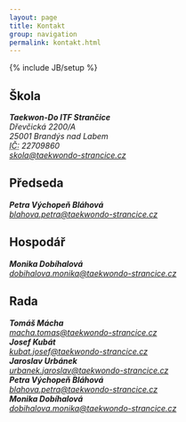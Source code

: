 ```yaml
---
layout: page
title: Kontakt
group: navigation
permalink: kontakt.html
---
```

{% include JB/setup %}

<h2>Škola</h2>

<address>
  <strong>Taekwon-Do ITF Strančice</strong><br>
  Dřevčická 2200/A<br>
  25001 Brandýs nad Labem<br>
  <abbr title="IČ">IČ:</abbr> 22709860<br>
  <a href="mailto:skola@taekwondo-strancice.cz">skola@taekwondo-strancice.cz</a>
</address>

<h2>Předseda</h2>

<address>
  <strong>Petra Výchopeň Bláhová</strong><br>
  <a href="mailto:blahova.petra@taekwondo-strancice.cz">blahova.petra@taekwondo-strancice.cz</a>
</address>

<h2>Hospodář</h2>

<address>
  <strong>Monika Dobíhalová</strong><br>
  <a href="mailto:dobihalova.monika@taekwondo-strancice.cz">dobihalova.monika@taekwondo-strancice.cz</a>
</address>

<h2>Rada</h2>

<address>
  <strong>Tomáš Mácha</strong><br>
  <a href="mailto:macha.tomas@taekwondo-strancice.cz">macha.tomas@taekwondo-strancice.cz</a>
</address>

<address>
  <strong>Josef Kubát</strong><br>
  <a href="mailto:kubat.josef@taekwondo-strancice.cz">kubat.josef@taekwondo-strancice.cz</a>
</address>

<address>
  <strong>Jaroslav Urbánek</strong><br>
  <a href="mailto:urbanek.jaroslav@taekwondo-strancice.cz">urbanek.jaroslav@taekwondo-strancice.cz</a>
</address>

<address>
  <strong>Petra Výchopeň Bláhová</strong><br>
  <a href="mailto:blahova.petra@taekwondo-strancice.cz">blahova.petra@taekwondo-strancice.cz</a>
</address>

<address>
  <strong>Monika Dobíhalová</strong><br>
  <a href="mailto:dobihalova.monika@taekwondo-strancice.cz">dobihalova.monika@taekwondo-strancice.cz</a>
</address>